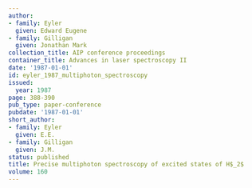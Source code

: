 ```yaml
---
author:
- family: Eyler
  given: Edward Eugene
- family: Gilligan
  given: Jonathan Mark
collection_title: AIP conference proceedings
container_title: Advances in laser spectroscopy II
date: '1987-01-01'
id: eyler_1987_multiphoton_spectroscopy
issued:
  year: 1987
page: 388-390
pub_type: paper-conference
pubdate: '1987-01-01'
short_author:
- family: Eyler
  given: E.E.
- family: Gilligan
  given: J.M.
status: published
title: Precise multiphoton spectroscopy of excited states of H$_2$
volume: 160
---
```

